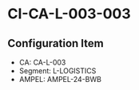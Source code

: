 # CI-CA-L-003-003

## Configuration Item
- CA: CA-L-003
- Segment: L-LOGISTICS
- AMPEL: AMPEL-24-BWB
